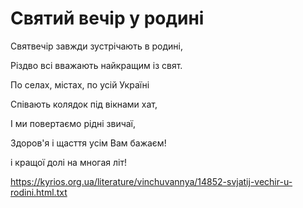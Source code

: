 Святий вечір у родині
================================================================

Святвечір завжди зустрічають в родині,

Різдво всі вважають найкращим із свят.

По селах, містах, по усій Україні

Співають колядок під вікнами хат,

І ми повертаємо рідні звичаї,

Здоров'я і щасття усім Вам бажаєм!

і кращої долі на многая літ!


https://kyrios.org.ua/literature/vinchuvannya/14852-svjatij-vechir-u-rodini.html.txt
